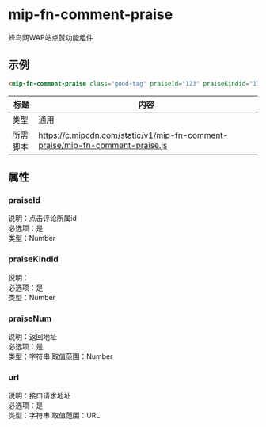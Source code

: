 # mip-fn-comment-praise 

<p>蜂鸟网WAP站点赞功能组件</p>

## 示例
```html
<mip-fn-comment-praise class="good-tag" praiseId="123" praiseKindid="1123" praiseNum="1" url="../data/data.json"></mip-fn-comment-praise>
```

标题|内容
----|----
类型|通用 
所需脚本|https://c.mipcdn.com/static/v1/mip-fn-comment-praise/mip-fn-comment-praise.js

## 属性
### praiseId
说明：点击评论所属id  
必选项：是  
类型：Number 

### praiseKindid
说明：  
必选项：是  
类型：Number 
 
### praiseNum
说明：返回地址  
必选项：是  
类型：字符串 
取值范围：Number

### url
说明：接口请求地址  
必选项：是  
类型：字符串 
取值范围：URL



